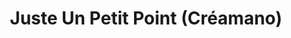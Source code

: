 ---
title: "Juste Un Petit Point (Créamano)"
url: /laigle/juste-un-petit-point-creamano/
shop: Basteln
---
